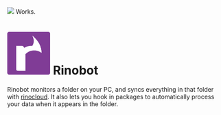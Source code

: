 
<div>
  <img class="logo-div" src="https://placehold.it/60x60">
  <span class="logo-text-span">Works.</span>
</div>

<h1>
  <img src="https://raw.githubusercontent.com/rinocloud/logos/master/png/square-reversed.png" width="100"/> 
  Rinobot
</h1>

Rinobot monitors a folder on your PC, and syncs everything in that folder with [rinocloud](http://rinocloud.com).
It also lets you hook in packages to automatically process your data when it appears in the folder.

## 